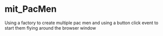 # mit_PacMen
Using a factory to create multiple pac men and using a button click event to start them flying around the browser window
